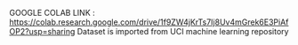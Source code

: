 GOOGLE COLAB LINK : https://colab.research.google.com/drive/1f9ZW4jKrTs7Ij8Uv4mGrek6E3PiAfOP2?usp=sharing
Dataset is imported from UCI machine learning repository
